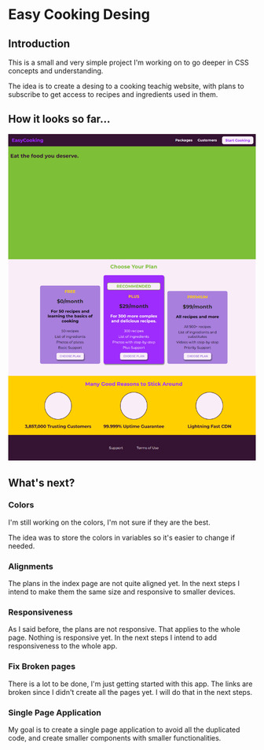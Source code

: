 # Easy Cooking Desing

## Introduction
This is a small and very simple project I'm working on to go deeper in CSS concepts and understanding.

The idea is to create a desing to a cooking teachig website, with plans to subscribe to get access to recipes and ingredients used in them.

## How it looks so far...

![This is how the page looks so far](/images/easy-cooking_design.png)

## What's next?

### Colors

I'm still working on the colors, I'm not sure if they are the best.

The idea was to store the colors in variables so it's easier to change if needed.

### Alignments

The plans in the index page are not quite aligned yet. In the next steps I intend to make them the same size and responsive to smaller devices.

### Responsiveness

As I said before, the plans are not responsive. That applies to the whole page. Nothing is responsive yet. In the next steps I intend to add responsiveness to the whole app.

### Fix Broken pages

There is a lot to be done, I'm just getting started with this app. The links are broken since I didn't create all the pages yet. I will do that in the next steps.

### Single Page Application

My goal is to create a single page application to avoid all the duplicated code, and create smaller components with smaller functionalities.
